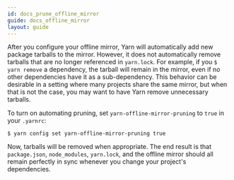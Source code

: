 ```yaml
---
id: docs_prune_offline_mirror
guide: docs_offline_mirror
layout: guide
---
```


After you configure your offline mirror, Yarn will automatically add new
package tarballs to the mirror. However, it does not automatically remove
tarballs that are no longer referenced in `yarn.lock`. For example, if you `$ yarn remove` a dependency, the tarball will remain in the mirror, even if no
other dependencies have it as a sub-dependency. This behavior can be desirable
in a setting where many projects share the same mirror, but when that is not
the case, you may want to have Yarn remove unnecessary tarballs.

To turn on automating pruning, set `yarn-offline-mirror-pruning` to `true` in
your `.yarnrc`:

`$ yarn config set yarn-offline-mirror-pruning true`

Now, tarballs will be removed when appropriate. The end result is that
`package.json`, `node_modules`, `yarn.lock`, and the offline mirror should all
remain perfectly in sync whenever you change your project's dependencies.
